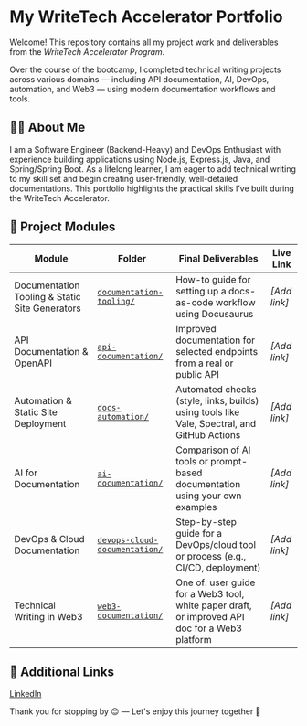 # My WriteTech Accelerator Portfolio
Welcome! This repository contains all my project work and deliverables from the *WriteTech Accelerator Program*.

Over the course of the bootcamp, I completed technical writing projects across various domains — including API documentation, AI, DevOps, automation, and Web3 — using modern documentation workflows and tools.


## 👩‍💻 About Me
I am a Software Engineer (Backend-Heavy) and DevOps Enthusiast with experience building applications using Node.js, Express.js, Java, and Spring/Spring Boot. As a lifelong learner, I am eager to add technical writing to my skill set and begin creating user-friendly, well-detailed documentations. This portfolio highlights the practical skills I’ve built during the WriteTech Accelerator.


## 📁 Project Modules

| Module | Folder | Final Deliverables | Live Link |
|--------|--------|---------------------|-----------|
| Documentation Tooling & Static Site Generators | [`documentation-tooling/`](./docs/documentation-tooling) | How-to guide for setting up a docs-as-code workflow using Docusaurus | _[Add link]_ |
| API Documentation & OpenAPI | [`api-documentation/`](./docs/api-documentation) | Improved documentation for selected endpoints from a real or public API | _[Add link]_ |
| Automation & Static Site Deployment | [`docs-automation/`](./docs/docs-automation) | Automated checks (style, links, builds) using tools like Vale, Spectral, and GitHub Actions | _[Add link]_ |
| AI for Documentation | [`ai-documentation/`](./docs/ai-documentation) | Comparison of AI tools or prompt-based documentation using your own examples | _[Add link]_ |
| DevOps & Cloud Documentation | [`devops-cloud-documentation/`](./docs/devops-cloud-documentation) | Step-by-step guide for a DevOps/cloud tool or process (e.g., CI/CD, deployment) | _[Add link]_ |
| Technical Writing in Web3 | [`web3-documentation/`](./docs/web3-documentation) | One of: user guide for a Web3 tool, white paper draft, or improved API doc for a Web3 platform | _[Add link]_ |


## 🔗 Additional Links
[LinkedIn](https://www.linkedin.com/in/tcheukounang-grace-6a5169124/)


Thank you for stopping by 😊 — Let's enjoy this journey together 🚀



